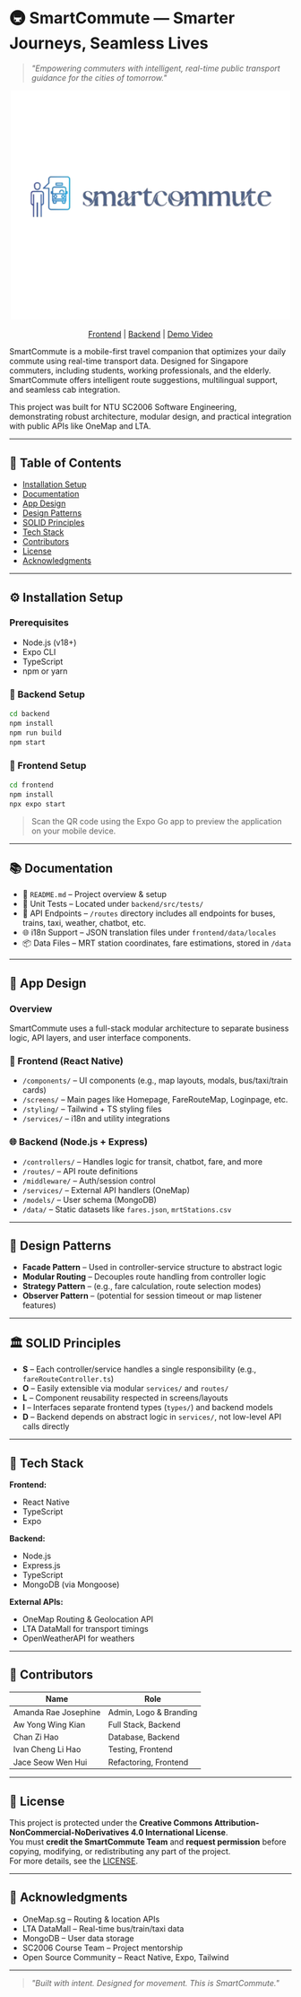 # 🚇 SmartCommute — Smarter Journeys, Seamless Lives

> _"Empowering commuters with intelligent, real-time public transport guidance for the cities of tomorrow."_

<p align="center">
  <img src="./frontend/assets/SmartCommute_Logo.png" alt="SmartCommute Thumbnail" width="500"/>
</p>

<p align="center">
  <a href="https://github.com/softwarelab3/2006-SCEX-L1/tree/main/application/frontend">Frontend</a> |
  <a href="https://github.com/softwarelab3/2006-SCEX-L1/tree/main/application/backend">Backend</a> |
  <a href="https://www.youtube.com/watch?v=S7B_koAZyYg">Demo Video</a>
</p>

SmartCommute is a mobile-first travel companion that optimizes your daily commute using real-time transport data. Designed for Singapore commuters, including students, working professionals, and the elderly. SmartCommute offers intelligent route suggestions, multilingual support, and seamless cab integration.

This project was built for NTU SC2006 Software Engineering, demonstrating robust architecture, modular design, and practical integration with public APIs like OneMap and LTA.

---

## 📄 Table of Contents

- [Installation Setup](#-installation-setup)
- [Documentation](#-documentation)
- [App Design](#-app-design)
- [Design Patterns](#-design-patterns)
- [SOLID Principles](#-solid-principles)
- [Tech Stack](#-tech-stack)
- [Contributors](#-contributors)
- [License](#-license)
- [Acknowledgments](#-acknowledgments)

---

## ⚙️ Installation Setup

### Prerequisites

- Node.js (v18+)
- Expo CLI
- TypeScript
- npm or yarn

### 🔧 Backend Setup

```bash
cd backend
npm install
npm run build
npm start
```

### 📱 Frontend Setup

```bash
cd frontend
npm install
npx expo start
```

> Scan the QR code using the Expo Go app to preview the application on your mobile device.

---

## 📚 Documentation

- 📄 `README.md` – Project overview & setup
- 🧪 Unit Tests – Located under `backend/src/tests/`
- 📜 API Endpoints – `/routes` directory includes all endpoints for buses, trains, taxi, weather, chatbot, etc.
- 🌐 i18n Support – JSON translation files under `frontend/data/locales`
- 📦 Data Files – MRT station coordinates, fare estimations, stored in `/data`

---

## 🧩 App Design

### Overview

SmartCommute uses a full-stack modular architecture to separate business logic, API layers, and user interface components.

### 📱 Frontend (React Native)

- `/components/` – UI components (e.g., map layouts, modals, bus/taxi/train cards)
- `/screens/` – Main pages like Homepage, FareRouteMap, Loginpage, etc.
- `/styling/` – Tailwind + TS styling files
- `/services/` – i18n and utility integrations

### 🌐 Backend (Node.js + Express)

- `/controllers/` – Handles logic for transit, chatbot, fare, and more
- `/routes/` – API route definitions
- `/middleware/` – Auth/session control
- `/services/` – External API handlers (OneMap)
- `/models/` – User schema (MongoDB)
- `/data/` – Static datasets like `fares.json`, `mrtStations.csv`

---

## 🧠 Design Patterns

- **Facade Pattern** – Used in controller-service structure to abstract logic
- **Modular Routing** – Decouples route handling from controller logic
- **Strategy Pattern** – (e.g., fare calculation, route selection modes)
- **Observer Pattern** – (potential for session timeout or map listener features)

---

## 🏛️ SOLID Principles

- **S** – Each controller/service handles a single responsibility (e.g., `fareRouteController.ts`)
- **O** – Easily extensible via modular `services/` and `routes/`
- **L** – Component reusability respected in screens/layouts
- **I** – Interfaces separate frontend types (`types/`) and backend models
- **D** – Backend depends on abstract logic in `services/`, not low-level API calls directly

---

## 🧰 Tech Stack

**Frontend:**
- React Native
- TypeScript
- Expo

**Backend:**
- Node.js
- Express.js
- TypeScript
- MongoDB (via Mongoose)

**External APIs:**
- OneMap Routing & Geolocation API
- LTA DataMall for transport timings
- OpenWeatherAPI for weathers

---

## 👥 Contributors

| Name                  | Role                        |
|-----------------------|-----------------------------|
| Amanda Rae Josephine  | Admin, Logo & Branding      |
| Aw Yong Wing Kian     | Full Stack, Backend         |
| Chan Zi Hao           | Database, Backend           |
| Ivan Cheng Li Hao     | Testing, Frontend           |
| Jace Seow Wen Hui     | Refactoring, Frontend       |

---

## 📜 License

This project is protected under the **Creative Commons Attribution-NonCommercial-NoDerivatives 4.0 International License**.  
You must **credit the SmartCommute Team** and **request permission** before copying, modifying, or redistributing any part of the project.  
For more details, see the [LICENSE](http://creativecommons.org/licenses/by-nc-nd/4.0/).

---

## 🙏 Acknowledgments

- OneMap.sg – Routing & location APIs  
- LTA DataMall – Real-time bus/train/taxi data  
- MongoDB – User data storage  
- SC2006 Course Team – Project mentorship  
- Open Source Community – React Native, Expo, Tailwind

---

> _"Built with intent. Designed for movement. This is SmartCommute."_

